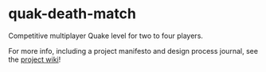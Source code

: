 # quak-death-match
Competitive multiplayer Quake level for two to four players.

For more info, including a project manifesto and design process journal, see the [project wiki](https://github.com/NFinegan/quake-death-match/wiki)!
